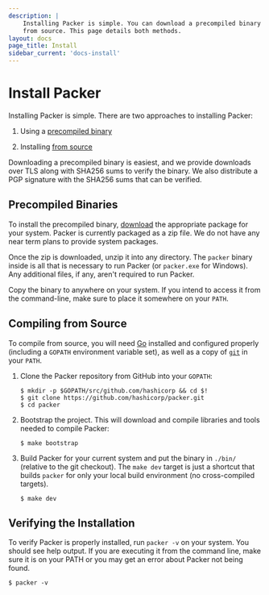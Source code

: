 ```yaml
---
description: |
    Installing Packer is simple. You can download a precompiled binary or compile
    from source. This page details both methods.
layout: docs
page_title: Install
sidebar_current: 'docs-install'
---
```


# Install Packer

Installing Packer is simple. There are two approaches to installing Packer:

1.  Using a [precompiled binary](#precompiled-binaries)

2.  Installing [from source](#compiling-from-source)

Downloading a precompiled binary is easiest, and we provide downloads over TLS
along with SHA256 sums to verify the binary. We also distribute a PGP signature
with the SHA256 sums that can be verified.

## Precompiled Binaries

To install the precompiled binary, [download](/downloads.html) the appropriate
package for your system. Packer is currently packaged as a zip file. We do not
have any near term plans to provide system packages.

Once the zip is downloaded, unzip it into any directory. The `packer` binary
inside is all that is necessary to run Packer (or `packer.exe` for Windows). Any
additional files, if any, aren't required to run Packer.

Copy the binary to anywhere on your system. If you intend to access it from the
command-line, make sure to place it somewhere on your `PATH`.

## Compiling from Source

To compile from source, you will need [Go](https://golang.org) installed and
configured properly (including a `GOPATH` environment variable set), as well
as a copy of [`git`](https://www.git-scm.com/) in your `PATH`.

1.  Clone the Packer repository from GitHub into your `GOPATH`:

    ``` shell
    $ mkdir -p $GOPATH/src/github.com/hashicorp && cd $!
    $ git clone https://github.com/hashicorp/packer.git
    $ cd packer
    ```

2.  Bootstrap the project. This will download and compile libraries and tools
    needed to compile Packer:

    ``` shell
    $ make bootstrap
    ```

3.  Build Packer for your current system and put the
    binary in `./bin/` (relative to the git checkout). The `make dev` target is
    just a shortcut that builds `packer` for only your local build environment (no
    cross-compiled targets).

    ``` shell
    $ make dev
    ```

## Verifying the Installation

To verify Packer is properly installed, run `packer -v` on your system. You
should see help output. If you are executing it from the command line, make sure
it is on your PATH or you may get an error about Packer not being found.

``` shell
$ packer -v
```
